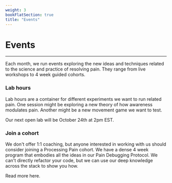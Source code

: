```yaml
---
weight: 3
bookFlatSection: true
title: "Events"
---
```


# Events

---

Each month, we run events exploring the new ideas and techniques related to the science and practice of resolving pain. They range from live workshops to 4 week guided cohorts.

### **Lab hours**

Lab hours are a container for different experiments we want to run related pain. One session might be exploring a new theory of how awareness modulates pain. Another might be a new movement game we want to test. 

Our next open lab will be October 24th at 2pm EST.


### **Join a cohort**

We don't offer 1:1 coaching, but anyone interested in working with us should consider joining a Processing Pain cohort. We have a dense 4 week program that embodies all the ideas in our Pain Debugging Protocol. We can't directly refactor your code, but we can use our deep knowledge across the stack to show you how.

Read more here.



